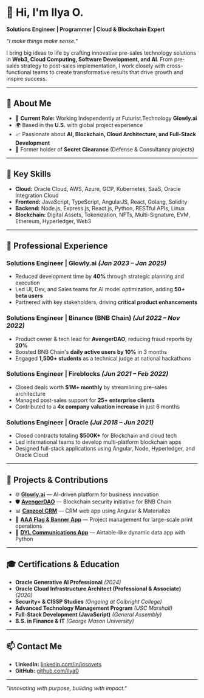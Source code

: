 # 👋 Hi, I'm Ilya O.

**Solutions Engineer | Programmer | Cloud & Blockchain Expert**

_"I make things make sense."_

I bring big ideas to life by crafting innovative pre-sales technology solutions in **Web3, Cloud Computing, Software Development, and AI**. From pre-sales strategy to post-sales implementation, I work closely with cross-functional teams to create transformative results that drive growth and inspire success.

---

## 🚀 **About Me**

- 💼 **Current Role:** Working Independently at Futurist.Technology **Glowly.ai**
- 🌍 Based in the **U.S.** with global project experience
- 📈 Passionate about **AI, Blockchain, Cloud Architecture, and Full-Stack Development**
- 🔐 Former holder of **Secret Clearance** (Defense & Consultancy projects)

---

## 🧩 **Key Skills**

- **Cloud:** Oracle Cloud, AWS, Azure, GCP, Kubernetes, SaaS, Oracle Integration Cloud  
- **Frontend:** JavaScript, TypeScript, AngularJS, React, Golang, Solidity  
- **Backend:** Node.js, Express.js, React.js, Python, RESTful APIs, Linux  
- **Blockchain:** Digital Assets, Tokenization, NFTs, Multi-Signature, EVM, Ethereum, Hyperledger, Web3  

---

## 💼 **Professional Experience**

### **Solutions Engineer | Glowly.ai** *(Jan 2023 – Jan 2025)*
- Reduced development time by **40%** through strategic planning and execution  
- Led UI, Dev, and Sales teams for AI model optimization, adding **50+ beta users**  
- Partnered with key stakeholders, driving **critical product enhancements**  

### **Solutions Engineer | Binance (BNB Chain)** *(Jul 2022 – Nov 2022)*
- Product owner & tech lead for **AvengerDAO**, reducing fraud reports by **20%**  
- Boosted BNB Chain's **daily active users by 10%** in 3 months  
- Engaged **1,500+ students** as a technical judge at national hackathons  

### **Solutions Engineer | Fireblocks** *(Jun 2021 – Feb 2022)*
- Closed deals worth **$1M+ monthly** by streamlining pre-sales architecture  
- Managed post-sales support for **25+ enterprise clients**  
- Contributed to a **4x company valuation increase** in just 6 months  

### **Solutions Engineer | Oracle** *(Jul 2018 – Jun 2021)*
- Closed contracts totaling **$500K+** for Blockchain and cloud tech  
- Led international teams to develop multi-platform blockchain apps  
- Designed full-stack applications using Angular, Node, Hyperledger, and Oracle Cloud  

---

## 🧪 **Projects & Contributions**

- 🌐 [**Glowly.ai**](https://glowly.ai/) — AI-driven platform for business innovation  
- 🛡️ [**AvengerDAO**](https://avengerdao.org/) — Blockchain security initiative for BNB Chain  
- 📊 [**Capzool CRM**](https://capzool.com/) — CRM web app using Angular & Materialize  
- 🎨 [**AAA Flag & Banner App**](http://www.aaaflag.com/) — Project management for large-scale print operations  
- 📡 [**DYL Communications App**](https://dyl.com/) — Airtable-like dynamic data app with Python  

---

## 🎓 **Certifications & Education**

- **Oracle Generative AI Professional** *(2024)*  
- **Oracle Cloud Infrastructure Architect (Professional & Associate)** *(2020)*  
- **Security+ & CISSP Studies** *(Ongoing at Calbright College)*  
- **Advanced Technology Management Program** *(USC Marshall)*  
- **Full-Stack Development (JavaScript)** *(General Assembly)*  
- **B.S. in Finance & IT** *(George Mason University)*  

---

## 📫 **Contact Me**
- **LinkedIn:** [linkedin.com/in/iosovets](https://bit.ly/ilyaolinkedin2)  
- **GitHub:** [github.com/ilya0](https://github.com/ilya0)  

---

_"Innovating with purpose, building with impact."_  
